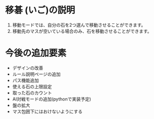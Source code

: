 # 移碁 (いご)の説明
1. 移動モードでは、自分の石を2つ選んで移動させることができます。
2. 移動先のマスが空いている場合のみ、石を移動させることができます。


# 今後の追加要素
- デザインの改善
- ルール説明ページの追加
- パス機能追加
- 使える石の上限設定
- 取った石のカウント
- AI対戦モードの追加(pythonで実装予定)
- 盤の拡大
- マス包囲下にはおけないようにする